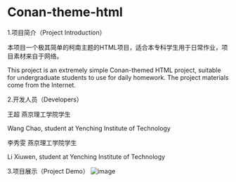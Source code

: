 # Conan-theme-html

1.项目简介（Project Introduction）

本项目一个极其简单的柯南主题的HTML项目，适合本专科学生用于日常作业，项目素材来自于网络。

This project is an extremely simple Conan-themed HTML project, suitable for undergraduate students to use for daily homework. The project materials come from the Internet.

2.开发人员（Developers）

王超 燕京理工学院学生

Wang Chao, student at Yenching Institute of Technology

李秀雯 燕京理工学院学生

Li Xiuwen, student at Yenching Institute of Technology

3.项目展示（Project Demo）
![image](public/show.png)

